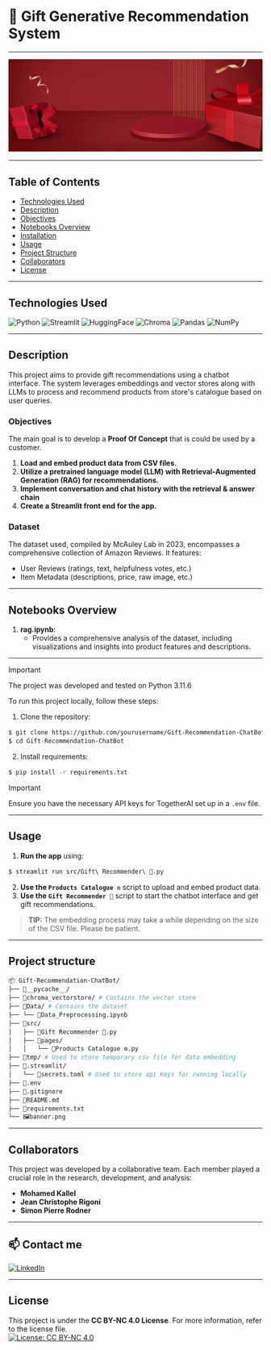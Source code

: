 # 🎁 Gift Generative Recommendation System
---
![banner.jpg](banner.jpg)

---

## Table of Contents

-   [Technologies Used](#technologies-used)
-   [Description](#description)
-   [Objectives](#objectives)
-   [Notebooks Overview](#notebooks-overview)
-   [Installation](#installation)
-   [Usage](#usage)
-   [Project Structure](#project-structure)
-   [Collaborators](#collaborators)
-   [License](#license)
<!-- -   [Presentation](#presentation) -->

---

## Technologies Used

![Python](https://img.shields.io/badge/python-3670A0?style=for-the-badge&logo=python&logoColor=ffdd54) ![Streamlit](https://img.shields.io/badge/Streamlit-FF4B4B?style=for-the-badge&logo=streamlit&logoColor=white) ![HuggingFace](https://img.shields.io/badge/HuggingFace-FFD700?style=for-the-badge&logo=huggingface&logoColor=black) ![Chroma](https://img.shields.io/badge/Chroma-00A3E0?style=for-the-badge&logo=chroma&logoColor=white) ![Pandas](https://img.shields.io/badge/pandas-%23150458.svg?style=for-the-badge&logo=pandas&logoColor=white) ![NumPy](https://img.shields.io/badge/numpy-%23013243.svg?style=for-the-badge&logo=numpy&logoColor=white)

---

## Description
This project aims to provide gift recommendations using a chatbot interface. The system leverages embeddings and vector stores along with LLMs to process and recommend products from store's catalogue based on user queries.

### Objectives
The main goal is to develop a **Proof Of Concept** that is could be used by a customer.

1. **Load and embed product data from CSV files.**
2. **Utilize a pretrained language model (LLM) with Retrieval-Augmented Generation (RAG) for recommendations.**
3. **Implement conversation and chat history with the retrieval & answer chain**
4. **Create a Streamlit front end for the app.**

### Dataset

The dataset used, compiled by McAuley Lab in 2023, encompasses a comprehensive collection of Amazon Reviews. It features:
- User Reviews (ratings, text, helpfulness votes, etc.)
- Item Metadata (descriptions, price, raw image, etc.)

---
<!-- 
## Presentation

A **presentation** is available as a **PDF** file in the repo `Gift_Recommendation_Presentation.pdf` & also as a **Canva/Powerpoint** presentation through the following link: [Presentation Link](https://www.canva.com/design/DAGPvK0-A2g/1DJtvrzpoxdP5VG_GcgkhA/view?utm_content=DAGPvK0-A2g&utm_campaign=designshare&utm_medium=link&utm_source=editor).

--- -->

## Notebooks Overview

1. **rag.ipynb**:
   - Provides a comprehensive analysis of the dataset, including visualizations and insights into product features and descriptions.

---

> [!IMPORTANT]
> The project was developed and tested on Python 3.11.6

To run this project locally, follow these steps:

1. Clone the repository:
```sh
$ git clone https://github.com/yourusername/Gift-Recommendation-ChatBot
$ cd Gift-Recommendation-ChatBot
```
2. Install requirements:
```sh
$ pip install -r requirements.txt
```
> [!IMPORTANT]
> Ensure you have the necessary API keys for TogetherAI set up in a `.env` file.

---

## Usage 

1. **Run the app** using:
```sh
$ streamlit run src/Gift\ Recommender\ 🎁.py
```
2. **Use the `Products Catalogue ⚙️`** script to upload and embed product data.
3. **Use the `Gift Recommender 🎁`** script to start the chatbot interface and get gift recommendations.

> **TIP:** The embedding process may take a while depending on the size of the CSV file. Please be patient.

---

## Project structure
```sh
📦 Gift-Recommendation-ChatBot/
├── 📁__pycache__/
├── 📁chroma_vectorstore/ # Contains the vector store
├── 📁Data/ # Contains the dataset
├── └── 📓Data_Preprocessing.ipynb
├── 📁src/
│   ├── 🐍Gift Recommender 🎁.py
│   ├── 📁pages/
│   │   └── 🐍Products Catalogue ⚙️.py
├── 📁tmp/ # Used to store temporary csv file for data embedding
├── 📁.streamlit/
│   └── 🔑secrets.toml # Used to store api Keys for running locally
├── 📄.env
├── 📄.gitignore
├── 📄README.md
├── 📄requirements.txt
└── 🖼️banner.png
```
---

## Collaborators

This project was developed by a collaborative team. Each member played a crucial role in the research, development, and analysis:

- **Mohamed Kallel**
- **Jean Christophe Rigoni**
- **Simon Pierre Rodner**
---

## 📫 Contact me
<p>
<a href="https://www.linkedin.com/in/yourprofile/">
<img alt="LinkedIn" src="https://img.shields.io/badge/linkedin-%230077B5.svg?style=for-the-badge&logo=linkedin&logoColor=white"/>
</a> 
<br>
</p>

---

## License
This project is under the **CC BY-NC 4.0 License**. For more information, refer to the license file. <br/>
[![License: CC BY-NC 4.0](https://img.shields.io/badge/License-CC%20BY--NC%204.0-lightgrey.svg)](https://creativecommons.org/licenses/by-nc/4.0/)
